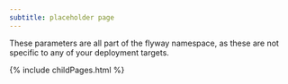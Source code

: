 ```yaml
---
subtitle: placeholder page
---
```


These parameters are all part of the flyway namespace, as these are not specific to any of your deployment targets.

<div id="children">
{% include childPages.html %}
</div>